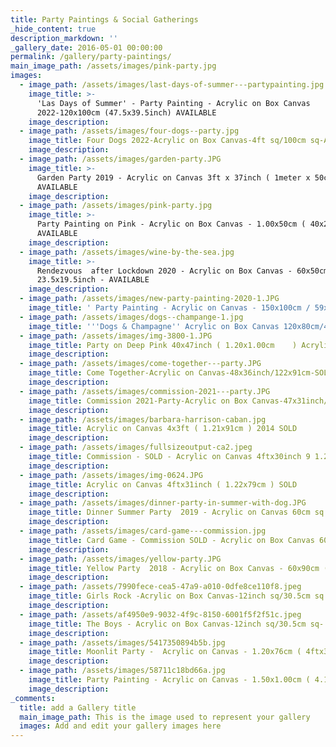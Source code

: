 ```yaml
---
title: Party Paintings & Social Gatherings
_hide_content: true
description_markdown: ''
_gallery_date: 2016-05-01 00:00:00
permalink: /gallery/party-paintings/
main_image_path: /assets/images/pink-party.jpg
images:
  - image_path: /assets/images/last-days-of-summer---partypainting.jpg
    image_title: >-
      'Las Days of Summer' - Party Painting - Acrylic on Box Canvas
      2022-120x100cm (47.5x39.5inch) AVAILABLE
    image_description:
  - image_path: /assets/images/four-dogs--party.jpg
    image_title: Four Dogs 2022-Acrylic on Box Canvas-4ft sq/100cm sq-AVAILABLE
    image_description:
  - image_path: /assets/images/garden-party.JPG
    image_title: >-
      Garden Party 2019 - Acrylic on Canvas 3ft x 37inch ( 1meter x 50cm )
      AVAILABLE
    image_description:
  - image_path: /assets/images/pink-party.jpg
    image_title: >-
      Party Painting on Pink - Acrylic on Box Canvas - 1.00x50cm ( 40x20inch ) -
      AVAILABLE
    image_description:
  - image_path: /assets/images/wine-by-the-sea.jpg
    image_title: >-
      Rendezvous  after Lockdown 2020 - Acrylic on Box Canvas - 60x50cm /
      23.5x19.5inch - AVAILABLE
    image_description:
  - image_path: /assets/images/new-party-painting-2020-1.JPG
    image_title: ' Party Painting - Acrylic on Canvas - 150x100cm / 59x39.5inch - SOLD'
  - image_path: /assets/images/dogs--champange-1.jpg
    image_title: '''Dogs & Champagne'' Acrylic on Box Canvas 120x80cm/47.2x31.4inch SOLD'
  - image_path: /assets/images/img-3800-1.JPG
    image_title: Party on Deep Pink 40x47inch ( 1.20x1.00cm    ) Acrylic on Box Canvas SOLD
    image_description:
  - image_path: /assets/images/come-together---party.JPG
    image_title: Come Together-Acrylic on Canvas-48x36inch/122x91cm-SOLD
    image_description:
  - image_path: /assets/images/commission-2021---party.JPG
    image_title: Commission 2021-Party-Acrylic on Box Canvas-47x31inch/120x80cm-SOLD
    image_description:
  - image_path: /assets/images/barbara-harrison-caban.jpg
    image_title: Acrylic on Canvas 4x3ft ( 1.21x91cm ) 2014 SOLD
    image_description:
  - image_path: /assets/images/fullsizeoutput-ca2.jpeg
    image_title: Commission - SOLD - Acrylic on Canvas 4ftx30inch 9 1.20x76cm )
    image_description:
  - image_path: /assets/images/img-0624.JPG
    image_title: Acrylic on Canvas 4ftx31inch ( 1.22x79cm ) SOLD
    image_description:
  - image_path: /assets/images/dinner-party-in-summer-with-dog.JPG
    image_title: Dinner Summer Party  2019 - Acrylic on Canvas 60cm sq (24inch sq ) SOLD
    image_description:
  - image_path: /assets/images/card-game---commission.jpg
    image_title: Card Game - Commission SOLD - Acrylic on Box Canvas 60cm sq ( 24inch sq )
    image_description:
  - image_path: /assets/images/yellow-party.JPG
    image_title: Yellow Party  2018 - Acrylic on Box Canvas - 60x90cm ( 24x36inch ) SOLD
    image_description:
  - image_path: /assets/7990fece-cea5-47a9-a010-0dfe8ce110f8.jpeg
    image_title: Girls Rock -Acrylic on Box Canvas-12inch sq/30.5cm sq -SOLD
    image_description:
  - image_path: /assets/af4950e9-9032-4f9c-8150-6001f5f2f51c.jpeg
    image_title: The Boys - Acrylic on Box Canvas-12inch sq/30.5cm sq- SOLD
    image_description:
  - image_path: /assets/images/5417350894b5b.jpg
    image_title: Moonlit Party -  Acrylic on Canvas - 1.20x76cm ( 4ftx30inch ) - SOLD
    image_description:
  - image_path: /assets/images/58711c18bd66a.jpg
    image_title: Party Painting - Acrylic on Canvas - 1.50x1.00cm ( 4.11x3.4ft ) - SOLD
    image_description:
_comments:
  title: add a Gallery title
  main_image_path: This is the image used to represent your gallery
  images: Add and edit your gallery images here
---
```

